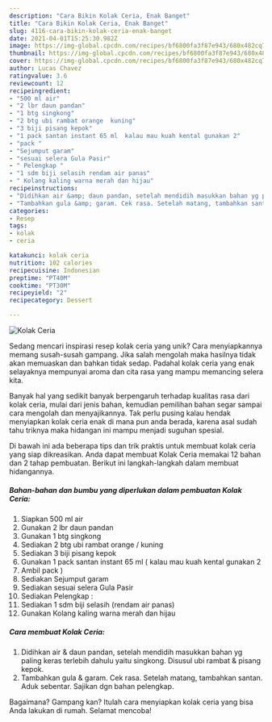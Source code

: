 ```yaml
---
description: "Cara Bikin Kolak Ceria, Enak Banget"
title: "Cara Bikin Kolak Ceria, Enak Banget"
slug: 4116-cara-bikin-kolak-ceria-enak-banget
date: 2021-04-01T15:25:30.982Z
image: https://img-global.cpcdn.com/recipes/bf6800fa3f87e943/680x482cq70/kolak-ceria-foto-resep-utama.jpg
thumbnail: https://img-global.cpcdn.com/recipes/bf6800fa3f87e943/680x482cq70/kolak-ceria-foto-resep-utama.jpg
cover: https://img-global.cpcdn.com/recipes/bf6800fa3f87e943/680x482cq70/kolak-ceria-foto-resep-utama.jpg
author: Lucas Chavez
ratingvalue: 3.6
reviewcount: 12
recipeingredient:
- "500 ml air"
- "2 lbr daun pandan"
- "1 btg singkong"
- "2 btg ubi rambat orange  kuning"
- "3 biji pisang kepok"
- "1 pack santan instant 65 ml  kalau mau kuah kental gunakan 2"
- "pack "
- "Sejumput garam"
- "sesuai selera Gula Pasir"
- " Pelengkap "
- "1 sdm biji selasih rendam air panas"
- " Kolang kaling warna merah dan hijau"
recipeinstructions:
- "Didihkan air &amp; daun pandan, setelah mendidih masukkan bahan yg paling keras terlebih dahulu yaitu singkong. Disusul ubi rambat &amp; pisang kepok."
- "Tambahkan gula &amp; garam. Cek rasa. Setelah matang, tambahkan santan. Aduk sebentar. Sajikan dgn bahan pelengkap."
categories:
- Resep
tags:
- kolak
- ceria

katakunci: kolak ceria 
nutrition: 102 calories
recipecuisine: Indonesian
preptime: "PT40M"
cooktime: "PT30M"
recipeyield: "2"
recipecategory: Dessert

---
```



![Kolak Ceria](https://img-global.cpcdn.com/recipes/bf6800fa3f87e943/680x482cq70/kolak-ceria-foto-resep-utama.jpg)

Sedang mencari inspirasi resep kolak ceria yang unik? Cara menyiapkannya memang susah-susah gampang. Jika salah mengolah maka hasilnya tidak akan memuaskan dan bahkan tidak sedap. Padahal kolak ceria yang enak selayaknya mempunyai aroma dan cita rasa yang mampu memancing selera kita.



Banyak hal yang sedikit banyak berpengaruh terhadap kualitas rasa dari kolak ceria, mulai dari jenis bahan, kemudian pemilihan bahan segar sampai cara mengolah dan menyajikannya. Tak perlu pusing kalau hendak menyiapkan kolak ceria enak di mana pun anda berada, karena asal sudah tahu triknya maka hidangan ini mampu menjadi suguhan spesial.


Di bawah ini ada beberapa tips dan trik praktis untuk membuat kolak ceria yang siap dikreasikan. Anda dapat membuat Kolak Ceria memakai 12 bahan dan 2 tahap pembuatan. Berikut ini langkah-langkah dalam membuat hidangannya.

<!--inarticleads1-->

##### Bahan-bahan dan bumbu yang diperlukan dalam pembuatan Kolak Ceria:

1. Siapkan 500 ml air
1. Gunakan 2 lbr daun pandan
1. Gunakan 1 btg singkong
1. Sediakan 2 btg ubi rambat orange / kuning
1. Sediakan 3 biji pisang kepok
1. Gunakan 1 pack santan instant 65 ml ( kalau mau kuah kental gunakan 2
1. Ambil pack )
1. Sediakan Sejumput garam
1. Sediakan sesuai selera Gula Pasir
1. Sediakan  Pelengkap :
1. Sediakan 1 sdm biji selasih (rendam air panas)
1. Gunakan  Kolang kaling warna merah dan hijau




<!--inarticleads2-->

##### Cara membuat Kolak Ceria:

1. Didihkan air &amp; daun pandan, setelah mendidih masukkan bahan yg paling keras terlebih dahulu yaitu singkong. Disusul ubi rambat &amp; pisang kepok.
1. Tambahkan gula &amp; garam. Cek rasa. Setelah matang, tambahkan santan. Aduk sebentar. Sajikan dgn bahan pelengkap.




Bagaimana? Gampang kan? Itulah cara menyiapkan kolak ceria yang bisa Anda lakukan di rumah. Selamat mencoba!
